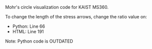 Mohr's circle visualization code for KAIST MS360.

To change the length of the stress arrows, change the ratio value on:
* Python: Line 66
* HTML: Line 191

Note: Python code is OUTDATED

